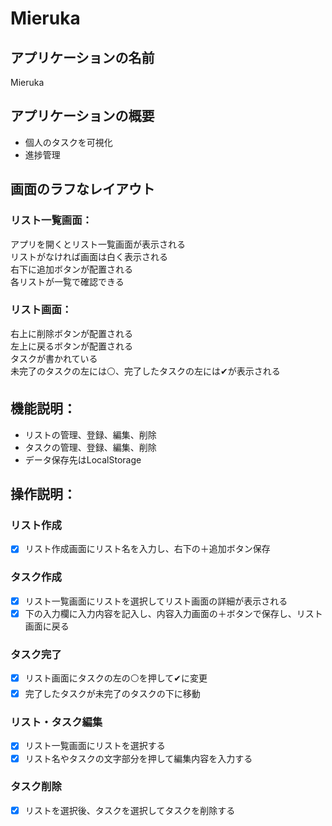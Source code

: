 # Mieruka

## アプリケーションの名前
Mieruka

## アプリケーションの概要
* 個人のタスクを可視化
* 進捗管理

## 画面のラフなレイアウト
### リスト一覧画面：  
アプリを開くとリスト一覧画面が表示される  
リストがなければ画面は白く表示される  
右下に追加ボタンが配置される  
各リストが一覧で確認できる  

### リスト画面：
右上に削除ボタンが配置される  
左上に戻るボタンが配置される  
タスクが書かれている  
未完了のタスクの左には⚪、完了したタスクの左には✔が表示される

## 機能説明：
* リストの管理、登録、編集、削除
* タスクの管理、登録、編集、削除
* データ保存先はLocalStorage

## 操作説明：
### リスト作成　
- [x] リスト作成画面にリスト名を入力し、右下の＋追加ボタン保存  

### タスク作成
- [x] リスト一覧画面にリストを選択してリスト画面の詳細が表示される  
- [x] 下の入力欄に入力内容を記入し、内容入力画面の＋ボタンで保存し、リスト画面に戻る

### タスク完了
- [x] リスト画面にタスクの左の⚪を押して✔に変更  
- [x] 完了したタスクが未完了のタスクの下に移動  
  
### リスト・タスク編集
- [x] リスト一覧画面にリストを選択する  
- [x] リスト名やタスクの文字部分を押して編集内容を入力する

### タスク削除
- [x] リストを選択後、タスクを選択してタスクを削除する  
